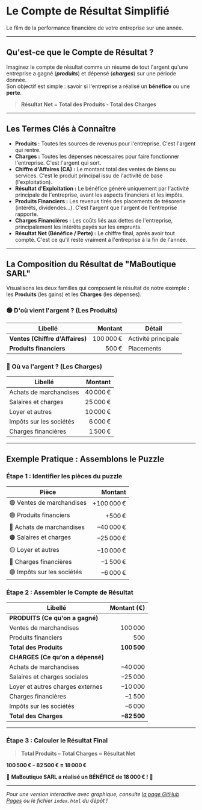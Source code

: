 # Le Compte de Résultat Simplifié

Le film de la performance financière de votre entreprise sur une année.

---

## Qu'est-ce que le Compte de Résultat&nbsp;?

Imaginez le compte de résultat comme un résumé de tout l'argent qu'une entreprise a gagné (**_produits_**) et dépensé (**_charges_**) sur une période donnée.  
Son objectif est simple : savoir si l'entreprise a réalisé un **bénéfice** ou une **perte**.

> **Résultat Net = Total des Produits - Total des Charges**

---

## Les Termes Clés à Connaître

- **Produits :** Toutes les sources de revenus pour l'entreprise. C'est l'argent qui rentre.
- **Charges :** Toutes les dépenses nécessaires pour faire fonctionner l'entreprise. C'est l'argent qui sort.
- **Chiffre d'Affaires (CA) :** Le montant total des ventes de biens ou services. C'est le produit principal issu de l'activité de base (l'exploitation).
- **Résultat d'Exploitation :** Le bénéfice généré uniquement par l'activité principale de l'entreprise, avant les aspects financiers et les impôts.
- **Produits Financiers :** Les revenus tirés des placements de trésorerie (intérêts, dividendes...). C'est l'argent que l'argent de l'entreprise rapporte.
- **Charges Financières :** Les coûts liés aux dettes de l'entreprise, principalement les intérêts payés sur les emprunts.
- **Résultat Net (Bénéfice / Perte) :** Le chiffre final, après avoir tout compté. C'est ce qu'il reste vraiment à l'entreprise à la fin de l'année.

---

## La Composition du Résultat de "MaBoutique SARL"

Visualisons les deux familles qui composent le résultat de notre exemple :  
les **Produits** (les gains) et les **Charges** (les dépenses).

### 🟢 D'où vient l'argent ? (Les Produits)

| Libellé                   | Montant   | Détail              |
|---------------------------|----------:|---------------------|
| **Ventes (Chiffre d'Affaires)** | 100 000 € | Activité principale |
| **Produits financiers**   |     500 € | Placements          |

### 🔴 Où va l'argent ? (Les Charges)

| Libellé                      | Montant   |
|------------------------------|----------:|
| Achats de marchandises       |  40 000 € |
| Salaires et charges          |  25 000 € |
| Loyer et autres              |  10 000 € |
| Impôts sur les sociétés      |   6 000 € |
| Charges financières          |   1 500 € |

<!-- Si tu veux insérer un graphique, ajoute une image générée ici -->
<!-- ![Répartition des charges](chemin/vers/ton/image.png) -->

---

## Exemple Pratique : Assemblons le Puzzle

### Étape 1 : Identifier les pièces du puzzle

| Pièce                      | Montant      |
|----------------------------|-------------:|
| 🟢 Ventes de marchandises  | +100 000 €   |
| 🟢 Produits financiers     | +500 €       |
| 🔴 Achats de marchandises  | –40 000 €    |
| 🟠 Salaires et charges     | –25 000 €    |
| 🟡 Loyer et autres         | –10 000 €    |
| 🌹 Charges financières     | –1 500 €     |
| 🟣 Impôts sur les sociétés | –6 000 €     |

### Étape 2 : Assembler le Compte de Résultat

| Libellé                                    | Montant (€)      |
|---------------------------------------------|-----------------:|
| **PRODUITS (Ce qu'on a gagné)**            |                  |
| Ventes de marchandises                     |     100 000      |
| Produits financiers                        |         500      |
| **Total des Produits**                     | **100 500**      |
| **CHARGES (Ce qu'on a dépensé)**           |                  |
| Achats de marchandises                     |    –40 000       |
| Salaires et charges sociales               |    –25 000       |
| Loyer et autres charges externes           |    –10 000       |
| Charges financières                        |     –1 500       |
| Impôts sur les sociétés                    |     –6 000       |
| **Total des Charges**                      | **–82 500**      |

---

### Étape 3 : Calculer le Résultat Final

> **Total Produits – Total Charges = Résultat Net**

**100 500 € – 82 500 € = 18 000 €**

🎉 **MaBoutique SARL a réalisé un BÉNÉFICE de 18 000 € !** 🎉

---

*Pour une version interactive avec graphique, consulte [la page GitHub Pages](https://carlavieestbelle.github.io/Compte-de-r-sultat/) ou le fichier `index.html` du dépôt !*
